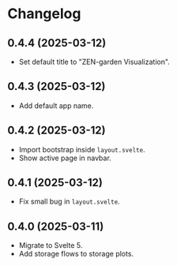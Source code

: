 # Changelog

## 0.4.4 (2025-03-12)

- Set default title to "ZEN-garden Visualization".

## 0.4.3 (2025-03-12)

- Add default app name.

## 0.4.2 (2025-03-12)

- Import bootstrap inside `layout.svelte`.
- Show active page in navbar.

## 0.4.1 (2025-03-12)

- Fix small bug in `layout.svelte`.

## 0.4.0 (2025-03-11)

- Migrate to Svelte 5.
- Add storage flows to storage plots.
